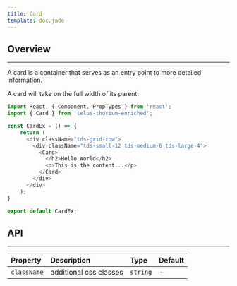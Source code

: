 ```yaml
---
title: Card
template: doc.jade
---
```


## Overview

---

A card is a container that serves as an entry point to more detailed information.

A card will take on the full width of its parent.
<div class="tds-grid-row">
  <div class="tds-small-12 tds-medium-6 tds-large-4">
    <div id="cardExample">
    </div>
  </div>
</div>
<script type="text/babel">
  ReactDOM.render(
    <Thorium.CardExample />,
    document.getElementById('cardExample')
  );
</script>

```javascript
import React, { Component, PropTypes } from 'react';
import { Card } from 'telus-thorium-enriched';

const CardEx = () => {
    return (
      <div className="tds-grid-row">
        <div className="tds-small-12 tds-medium-6 tds-large-4">
          <Card>
            </h2>Hello World</h2>
            <p>This is the content...</p>
          </Card>
        </div>
      </div>
    );
}

export default CardEx;
```


## API


---
| Property |   Description   | Type | Default |
|:----|:------|:---|:---|
| `className` | additional css classes | `string` |  - |
